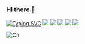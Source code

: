 ### Hi there 👋
[![Typing SVG](https://readme-typing-svg.herokuapp.com?font=Fira+Code&pause=1000&width=435&lines=I'm+backend+developer)](https://git.io/typing-svg)
![](http://github-profile-summary-cards.vercel.app/api/cards/profile-details?username=egorgeberleyn&theme=nord_dark)
![](http://github-profile-summary-cards.vercel.app/api/cards/repos-per-language?username=egorgeberleyn&theme=nord_dark)
![](http://github-profile-summary-cards.vercel.app/api/cards/most-commit-language?username=egorgeberleyn&theme=nord_dark)
![](http://github-profile-summary-cards.vercel.app/api/cards/stats?username=egorgeberleyn&theme=nord_dark)
![](http://github-profile-summary-cards.vercel.app/api/cards/productive-time?username=egorgeberleyn&theme=nord_dark&utcOffset=8)

![C#](https://img.shields.io/badge/c%23-%23239120.svg?style=for-the-badge&logo=c-sharp&logoColor=white)
